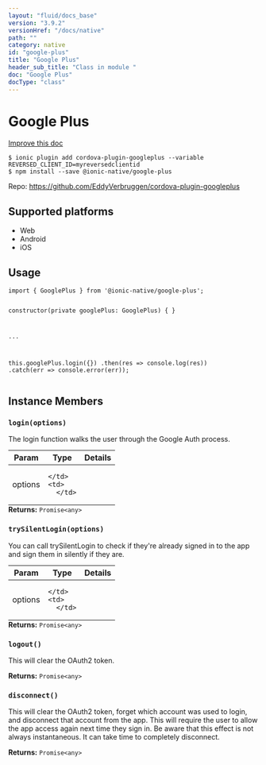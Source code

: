```yaml
---
layout: "fluid/docs_base"
version: "3.9.2"
versionHref: "/docs/native"
path: ""
category: native
id: "google-plus"
title: "Google Plus"
header_sub_title: "Class in module "
doc: "Google Plus"
docType: "class"
---
```


<h1 class="api-title">Google Plus</h1>

<a class="improve-v2-docs" href="http://github.com/driftyco/ionic-native/edit/master/src/@ionic-native/plugins/google-plus/index.ts#L1">
  Improve this doc
</a>






<pre><code class="nohighlight">$ ionic plugin add cordova-plugin-googleplus --variable REVERSED_CLIENT_ID=myreversedclientid
$ npm install --save @ionic-native/google-plus
</code></pre>
<p>Repo:
  <a href="https://github.com/EddyVerbruggen/cordova-plugin-googleplus">
    https://github.com/EddyVerbruggen/cordova-plugin-googleplus
  </a>
</p>






<h2>Supported platforms</h2>
<ul>
  <li>Web</li><li>Android</li><li>iOS</li>
</ul>






<h2>Usage</h2>
<pre><code class="lang-typescript">import { GooglePlus } from &#39;@ionic-native/google-plus&#39;;

constructor(private googlePlus: GooglePlus) { }

...

this.googlePlus.login({})
  .then(res =&gt; console.log(res))
  .catch(err =&gt; console.error(err));
</code></pre>








<h2>Instance Members</h2>
<h3><a class="anchor" name="login" href="#login"></a><code>login(options)</code></h3>




The login function walks the user through the Google Auth process.
<table class="table param-table" style="margin:0;">
  <thead>
  <tr>
    <th>Param</th>
    <th>Type</th>
    <th>Details</th>
  </tr>
  </thead>
  <tbody>
  <tr>
    <td>
      options</td>
    <td>
      
    </td>
    <td>
      </td>
  </tr>
  </tbody>
</table>

<div class="return-value" markdown="1">
  <i class="icon ion-arrow-return-left"></i>
  <b>Returns:</b> <code>Promise&lt;any&gt;</code> 
</div><h3><a class="anchor" name="trySilentLogin" href="#trySilentLogin"></a><code>trySilentLogin(options)</code></h3>


You can call trySilentLogin to check if they're already signed in to the app and sign them in silently if they are.
<table class="table param-table" style="margin:0;">
  <thead>
  <tr>
    <th>Param</th>
    <th>Type</th>
    <th>Details</th>
  </tr>
  </thead>
  <tbody>
  <tr>
    <td>
      options</td>
    <td>
      
    </td>
    <td>
      </td>
  </tr>
  </tbody>
</table>

<div class="return-value" markdown="1">
  <i class="icon ion-arrow-return-left"></i>
  <b>Returns:</b> <code>Promise&lt;any&gt;</code> 
</div><h3><a class="anchor" name="logout" href="#logout"></a><code>logout()</code></h3>


This will clear the OAuth2 token.


<div class="return-value" markdown="1">
  <i class="icon ion-arrow-return-left"></i>
  <b>Returns:</b> <code>Promise&lt;any&gt;</code> 
</div><h3><a class="anchor" name="disconnect" href="#disconnect"></a><code>disconnect()</code></h3>


This will clear the OAuth2 token, forget which account was used to login, and disconnect that account from the app. This will require the user to allow the app access again next time they sign in. Be aware that this effect is not always instantaneous. It can take time to completely disconnect.


<div class="return-value" markdown="1">
  <i class="icon ion-arrow-return-left"></i>
  <b>Returns:</b> <code>Promise&lt;any&gt;</code> 
</div>





